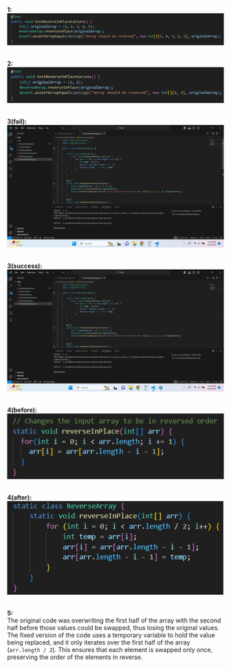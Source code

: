<br>**1:**
<br>![Image](lab3pic1.png)

<br>**2:**
<br>![Image](lab3pic2.png)

<br>**3(fail):**
<br>![Image](lab3pic5.png)

<br>**3(success):**
<br>![Image](lab3pic6.png)

<br>**4(before):**
<br>![Image](lab3pic3.png)

<br>**4(after):**
<br>![Image](lab3pic4.png)

<br>**5:**
<br>
The original code was overwriting the first half of the array with the second half before those values could be swapped, thus losing the original values. The fixed version of the code uses a temporary variable to hold the value being replaced, and it only iterates over the first half of the array (`arr.length / 2`). This ensures that each element is swapped only once, preserving the order of the elements in reverse.
